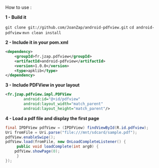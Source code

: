 How to use :

**1 - Build it**

```git clone git://github.com/JoanZap/android-pdfview.git```
```cd android-pdfview```
```mvn clean install```

**2 - Include it in your pom.xml**

```xml
<dependency>
	<groupId>fr.jzap.pdfview</groupId>
	<artifactId>android-pdfview</artifactId>
	<version>1.0.0</version>
	<type>apklib</type>
</dependency>
```

**3 - Include PDFView in your layout**

```xml
<fr.jzap.pdfview.impl.PDFView
        android:id="@+id/pdfview"
        android:layout_width="match_parent"
        android:layout_height="match_parent"/>
```

**4 - Load a pdf file and display the first page**

```java
final IPDFView pdfView = (IPDFView) findViewById(R.id.pdfview);
Uri fromFile = Uri.parse("file:///mnt/sdcard/sample.pdf");
pdfView.enableSwipe();
pdfView.load(fromFile, new OnLoadCompleteListener() {
     public void loadComplete(int arg0) {
	pdfView.showPage(0);
     }
});
```

